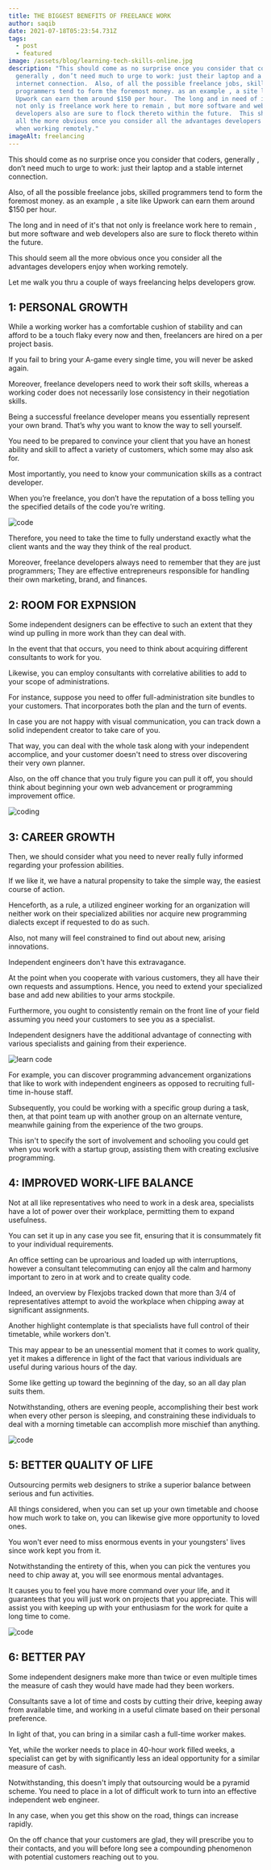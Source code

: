```yaml
---
title: THE BIGGEST BENEFITS OF FREELANCE WORK
author: saqib
date: 2021-07-18T05:23:54.731Z
tags:
  - post
  - featured
image: /assets/blog/learning-tech-skills-online.jpg
description: "This should come as no surprise once you consider that coders,
  generally , don’t need much to urge to work: just their laptop and a stable
  internet connection.  Also, of all the possible freelance jobs, skilled
  programmers tend to form the foremost money. as an example , a site like
  Upwork can earn them around $150 per hour.  The long and in need of it's that
  not only is freelance work here to remain , but more software and web
  developers also are sure to flock thereto within the future.  This should seem
  all the more obvious once you consider all the advantages developers enjoy
  when working remotely."
imageAlt: freelancing
---
```

This should come as no surprise once you consider that coders, generally , don’t need much to urge to work: just their laptop and a stable internet connection.

Also, of all the possible freelance jobs, skilled programmers tend to form the foremost money. as an example , a site like Upwork can earn them around $150 per hour.

The long and in need of it's that not only is freelance work here to remain , but more software and web developers also are sure to flock thereto within the future.

This should seem all the more obvious once you consider all the advantages developers enjoy when working remotely.

Let me walk you thru a couple of ways freelancing helps developers grow.



## **1: PERSONAL GROWTH**


While a working worker has a comfortable cushion of stability and can afford to be a touch flaky every now and then, freelancers are hired on a per project basis.

If you fail to bring your A-game every single time, you will never be asked again.

Moreover, freelance developers need to work their soft skills, whereas a working coder does not necessarily lose consistency in their negotiation skills.

Being a successful freelance developer means you essentially represent your own brand. That’s why you want to know the way to sell yourself.

You need to be prepared to convince your client that you have an honest ability and skill to affect a variety of customers, which some may also ask for.

Most importantly, you need to know your communication skills as a contract developer.

When you’re freelance, you don’t have the reputation of a boss telling you the specified details of the code you’re writing.



![code](/assets/blog/build-practical-coding-projects-for-your-portfolio-website.jpg "do freelancing")



Therefore, you need to take the time to fully understand exactly what the client wants and the way they think of the real product.

Moreover, freelance developers always need to remember that they are just programmers; They are effective entrepreneurs responsible for handling their own marketing, brand, and finances.





## **2: ROOM FOR EXPNSION**


Some independent designers can be effective to such an extent that they wind up pulling in more work than they can deal with.

In the event that that occurs, you need to think about acquiring different consultants to work for you.

Likewise, you can employ consultants with correlative abilities to add to your scope of administrations.

For instance, suppose you need to offer full-administration site bundles to your customers. That incorporates both the plan and the turn of events.

In case you are not happy with visual communication, you can track down a solid independent creator to take care of you.

That way, you can deal with the whole task along with your independent accomplice, and your customer doesn't need to stress over discovering their very own planner.

Also, on the off chance that you truly figure you can pull it off, you should think about beginning your own web advancement or programming improvement office.

![coding](/assets/blog/learn-to-code-online-and-become-a-freelance-developer.jpg "coding")









## **3: CAREER GROWTH**


Then, we should consider what you need to never really fully informed regarding your profession abilities.

If we like it, we have a natural propensity to take the simple way, the easiest course of action.

Henceforth, as a rule, a utilized engineer working for an organization will neither work on their specialized abilities nor acquire new programming dialects except if requested to do as such.

Also, not many will feel constrained to find out about new, arising innovations.

Independent engineers don't have this extravagance.

At the point when you cooperate with various customers, they all have their own requests and assumptions. Hence, you need to extend your specialized base and add new abilities to your arms stockpile.

Furthermore, you ought to consistently remain on the front line of your field assuming you need your customers to see you as a specialist.

Independent designers have the additional advantage of connecting with various specialists and gaining from their experience.



![learn code](/assets/blog/learning-tech-skills-online.jpg "code")



For example, you can discover programming advancement organizations that like to work with independent engineers as opposed to recruiting full-time in-house staff.

Subsequently, you could be working with a specific group during a task, then, at that point team up with another group on an alternate venture, meanwhile gaining from the experience of the two groups.

This isn't to specify the sort of involvement and schooling you could get when you work with a startup group, assisting them with creating exclusive programming.





## **4: IMPROVED WORK-LIFE BALANCE**


Not at all like representatives who need to work in a desk area, specialists have a lot of power over their workplace, permitting them to expand usefulness.

You can set it up in any case you see fit, ensuring that it is consummately fit to your individual requirements.

An office setting can be uproarious and loaded up with interruptions, however a consultant telecommuting can enjoy all the calm and harmony important to zero in at work and to create quality code.

Indeed, an overview by Flexjobs tracked down that more than 3/4 of representatives attempt to avoid the workplace when chipping away at significant assignments.

Another highlight contemplate is that specialists have full control of their timetable, while workers don't.

This may appear to be an unessential moment that it comes to work quality, yet it makes a difference in light of the fact that various individuals are useful during various hours of the day.

Some like getting up toward the beginning of the day, so an all day plan suits them.

Notwithstanding, others are evening people, accomplishing their best work when every other person is sleeping, and constraining these individuals to deal with a morning timetable can accomplish more mischief than anything.

![code](/assets/blog/working-remotely-as-a-freelance-web-developer.jpg "freelancing")









## **5: BETTER QUALITY OF LIFE**


Outsourcing permits web designers to strike a superior balance between serious and fun activities.

All things considered, when you can set up your own timetable and choose how much work to take on, you can likewise give more opportunity to loved ones.

You won't ever need to miss enormous events in your youngsters' lives since work kept you from it.

Notwithstanding the entirety of this, when you can pick the ventures you need to chip away at, you will see enormous mental advantages.

It causes you to feel you have more command over your life, and it guarantees that you will just work on projects that you appreciate. This will assist you with keeping up with your enthusiasm for the work for quite a long time to come.

![code](/assets/blog/learning-to-code-online-and-freelancing.jpg "code")











## **6: BETTER PAY**


Some independent designers make more than twice or even multiple times the measure of cash they would have made had they been workers.

Consultants save a lot of time and costs by cutting their drive, keeping away from available time, and working in a useful climate based on their personal preference.

In light of that, you can bring in a similar cash a full-time worker makes.

Yet, while the worker needs to place in 40-hour work filled weeks, a specialist can get by with significantly less an ideal opportunity for a similar measure of cash.

Notwithstanding, this doesn't imply that outsourcing would be a pyramid scheme. You need to place in a lot of difficult work to turn into an effective independent web engineer.

In any case, when you get this show on the road, things can increase rapidly.

On the off chance that your customers are glad, they will prescribe you to their contacts, and you will before long see a compounding phenomenon with potential customers reaching out to you.